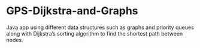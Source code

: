 # GPS-Dijkstra-and-Graphs
 Java app using different data structures such as graphs and priority queues along with Dijkstra’s sorting algorithm to find the shortest path between nodes.
